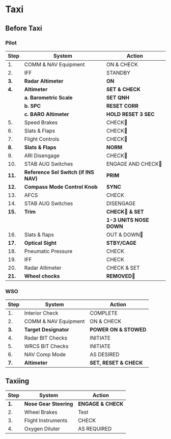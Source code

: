 # Taxi

## Before Taxi

### Pilot

| Step    | System                                | Action                      |
| ------- | ------------------------------------- | --------------------------- |
| 1.      | COMM & NAV Equipment                  | ON & CHECK                  |
| 2.      | IFF                                   | STANDBY                     |
| **3.**  | **Radar Altimeter**                   | **ON**                      |
| **4.**  | **Altimeter**                         | **SET & CHECK**             |
|         | **a. Barometric Scale**               | **SET QNH**                 |
|         | **b. SPC**                            | **RESET CORR**              |
|         | **c. BARO Altimeter**                 | **HOLD RESET 3 SEC**        |
| 5.      | Speed Brakes                          | CHECK🔧                    |
| 6.      | Slats & Flaps                         | CHECK🔧                    |
| 7.      | Flight Controls                       | CHECK🔧                    |
| **8.**  | **Slats & Flaps**                     | **NORM**                    |
| 9.      | ARI Disengage                         | CHECK🔧                    |
| 10.     | STAB AUG Switches                     | ENGAGE AND CHECK🔧         |
| **11.** | **Reference Sel Switch (if INS NAV)** | **PRIM**                    |
| **12.** | **Compass Mode Control Knob**         | **SYNC**                    |
| 13.     | AFCS                                  | CHECK                       |
| 14.     | STAB AUG Switches                     | DISENGAGE                   |
| **15.** | **Trim**                              | **CHECK🔧 & SET**          |
|         |                                       | **1-3 UNITS NOSE DOWN**     |
| 16.     | Slats & flaps                         | OUT & DOWN🔧               |
| **17.** | **Optical Sight**                     | **STBY/CAGE**               |
| 18.     | Pneumatic Pressure                    | CHECK                       |
| 19.     | IFF                                   | CHECK                       |
| 20.     | Radar Altimeter                       | CHECK & SET                 |
| **21.** | **Wheel chocks**                      | **REMOVED**🔧              |

### WSO

| Step   | System                | Action                |
| ------ | --------------------- | --------------------- |
| 1.     | Interior Check        | COMPLETE              |
| 2.     | COMM & NAV Equipment  | ON & CHECK            |
| **3.** | **Target Designator** | **POWER ON & STOWED** |
| 4.     | Radar BIT Checks      | INITIATE              |
| 5.     | WRCS BIT Checks       | INITIATE              |
| 6.     | NAV Comp Mode         | AS DESIRED            |
| **7.** | **Altimeter**         | **SET, RESET & CHECK**|

## Taxiing

| Step   | System                 | Action             |
|--------|------------------------|--------------------|
| **1.** | **Nose Gear Steering** | **ENGAGE & CHECK** |
| 2.     | Wheel Brakes           | Test               |
| 3.     | Flight Instruments     | CHECK              |
| 4.     | Oxygen Diluter         | AS REQUIRED        |
